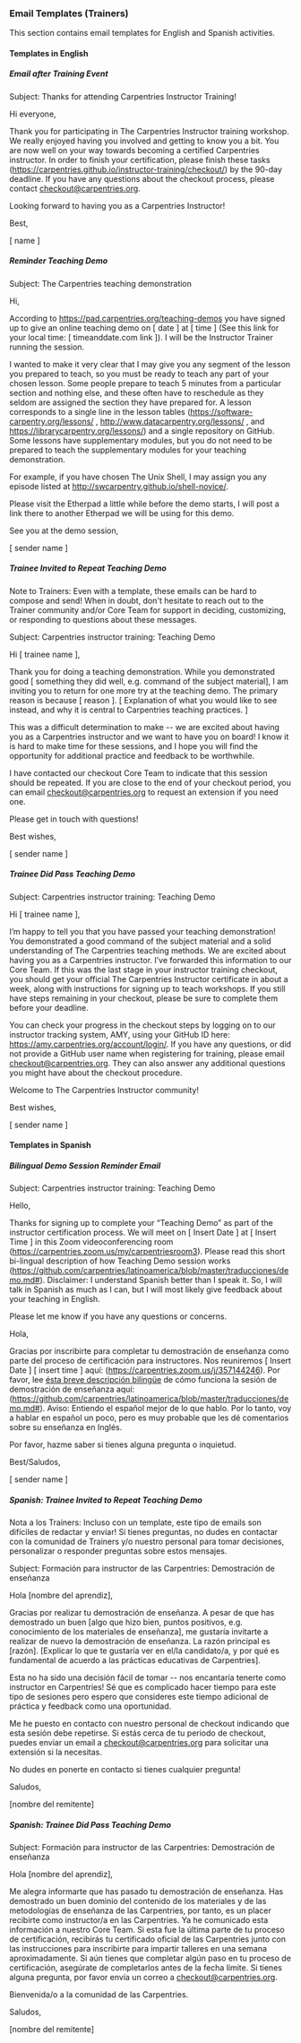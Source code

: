 ### Email Templates (Trainers)

This section contains email templates for English and Spanish activities.

#### Templates in English

##### Email after Training Event

Subject: Thanks for attending Carpentries Instructor Training!

Hi everyone, 

Thank you for participating in The Carpentries Instructor training workshop. We really enjoyed having you involved and getting to know you a bit. You are now well on your way towards becoming a certified Carpentries instructor. In order to finish your certification, please finish these tasks (https://carpentries.github.io/instructor-training/checkout/) by the 90-day deadline. If you have any questions about the checkout process, please contact checkout@carpentries.org. 

Looking forward to having you as a Carpentries Instructor!

Best,

[ name ]

##### Reminder Teaching Demo

Subject: The Carpentries teaching demonstration

Hi,

According to https://pad.carpentries.org/teaching-demos you have signed up to give an online teaching demo on [ date ] at [ time ] (See this link for your local time: [ timeanddate.com link ]). I will be the Instructor Trainer running the session.

I wanted to make it very clear that I may give you any segment of the lesson you prepared to teach, so you must be ready to teach any part of your chosen lesson. Some people prepare to teach 5 minutes from a particular section and nothing else, and these often have to reschedule as they seldom are assigned the section they have prepared for. A lesson corresponds to a single line in the lesson tables (https://software-carpentry.org/lessons/ , http://www.datacarpentry.org/lessons/ , and https://librarycarpentry.org/lessons/) and a single repository on GitHub. Some lessons have supplementary modules, but you do not need to be prepared to teach the supplementary modules for your teaching demonstration.

For example, if you have chosen The Unix Shell, I may assign you any episode listed at http://swcarpentry.github.io/shell-novice/.

Please visit the Etherpad a little while before the demo starts, I will post a link there to another Etherpad we will be using for this demo.

See you at the demo session,

[ sender name ] 

##### Trainee Invited to Repeat Teaching Demo

Note to Trainers: Even with a template, these emails can be hard to compose and send! When in doubt, don't hesitate to reach 
out to the Trainer community and/or Core Team for support in deciding, customizing, or responding to questions about these 
messages.


Subject: Carpentries instructor training: Teaching Demo

Hi [ trainee name ], 

Thank you for doing a teaching demonstration. While you demonstrated good [ something they did well, e.g. command of the 
subject material], I am inviting you to return for one more try at the teaching demo. The primary reason is because
[ reason ]. [ Explanation of what you would like to see instead, and why it is central to Carpentries teaching practices. ]  

This was a difficult determination to make -- we are excited about having you as a Carpentries instructor and we want to have 
you on board! I know it is hard to make time for these sessions, and I hope you will find the opportunity for additional 
practice and feedback to be worthwhile. 

I have contacted our checkout Core Team to indicate that this session should be repeated. If you are close to the end of your 
checkout period, you can email checkout@carpentries.org to request an extension if you need one.

Please get in touch with questions!

Best wishes,

[ sender name ] 



##### Trainee Did Pass Teaching Demo

Subject: Carpentries instructor training: Teaching Demo

Hi [ trainee name ], 

I’m happy to tell you that you have passed your teaching demonstration! You demonstrated a good command of the subject material and a solid understanding of The Carpentries teaching methods. We are excited about having you as a Carpentries instructor. I’ve forwarded this information to our Core Team. If this was the last stage in your instructor training checkout, you should get your official The Carpentries Instructor certificate in about a week, along with instructions for signing up to teach workshops. If you still have steps remaining in your checkout, please be sure to complete them before your deadline. 

You can check your progress in the checkout steps by logging on to our instructor tracking system, AMY, using your GitHub ID here: https://amy.carpentries.org/account/login/. If you have any questions, or did not provide a GitHub user name when registering for training, please email checkout@carpentries.org. They can also answer any additional questions you might have about the checkout procedure.

Welcome to The Carpentries Instructor community!

Best wishes,

[ sender name ] 

#### Templates in Spanish

##### Bilingual Demo Session Reminder Email

Subject: Carpentries instructor training: Teaching Demo

Hello,

Thanks for signing up to complete your “Teaching Demo” as part of the instructor certification process.  We will meet on [ Insert Date ] at [ Insert Time ] in this Zoom videoconferencing room (https://carpentries.zoom.us/my/carpentriesroom3). Please read this short bi-lingual description of how Teaching Demo session works (https://github.com/carpentries/latinoamerica/blob/master/traducciones/demo.md#). Disclaimer: I understand Spanish better than I speak it. So, I will talk in Spanish as much as I can, but I will most likely give feedback about your teaching in English.

Please let me know if you have any questions or concerns.

Hola,

Gracias por inscribirte para completar tu demostración de enseñanza como parte del proceso de certificación para instructores. Nos reuniremos [ Insert Date ] [ insert time ] aquí: (https://carpentries.zoom.us/j/357144246). Por favor, lee [ésta breve descripción bilingüe](https://github.com/carpentries/latinoamerica/blob/master/traducciones/demo.md#) de cómo funciona la sesión de demostración de enseñanza aquí: (https://github.com/carpentries/latinoamerica/blob/master/traducciones/demo.md#). Aviso: Entiendo el español mejor de lo que hablo. Por lo tanto, voy a hablar en español un poco, pero es muy probable que les dé comentarios sobre su enseñanza en Inglés.

Por favor, hazme saber si tienes alguna pregunta o inquietud.

Best/Saludos,

[ sender name ]


##### Spanish: Trainee Invited to Repeat Teaching Demo

Nota a los Trainers: Incluso con un template, este tipo de emails son difíciles de redactar y enviar! Si tienes preguntas, no dudes en contactar con la comunidad de Trainers y/o nuestro personal para tomar decisiones, personalizar o responder preguntas sobre estos mensajes.


Subject: Formación para instructor de las Carpentries: Demostración de enseñanza

Hola [nombre del aprendiz],

Gracias por realizar tu demostración de enseñanza. A pesar de que has demostrado un buen [algo que hizo bien, puntos positivos, e.g. conocimiento de los materiales de enseñanza], me gustaría invitarte a realizar de nuevo la demostración de enseñanza. La razón principal es [razón]. [Explicar lo que te gustaría ver en el/la candidato/a, y por qué es fundamental de acuerdo a las prácticas educativas de Carpentries].

Esta no ha sido una decisión fácil de tomar -- nos encantaría tenerte como instructor en Carpentries! Sé que es complicado hacer tiempo para este tipo de sesiones pero espero que consideres este tiempo adicional de práctica y feedback como una oportunidad.

Me he puesto en contacto con nuestro personal de checkout indicando que esta sesión debe repetirse. Si estás cerca de tu periodo de checkout, puedes enviar un email a checkout@carpentries.org para solicitar una extensión si la necesitas.

No dudes en ponerte en contacto si tienes cualquier pregunta!

Saludos,

[nombre del remitente]



##### Spanish: Trainee Did Pass Teaching Demo

Subject: Formación para instructor de las Carpentries: Demostración de enseñanza

Hola [nombre del aprendiz],

Me alegra informarte que has pasado tu demostración de enseñanza. Has demostrado un buen dominio del contenido de los materiales y de las metodologías de enseñanza de las Carpentries, por tanto, es un placer recibirte como instructor/a en las Carpentries. Ya he comunicado esta información a nuestro Core Team. Si esta fue la última parte de tu proceso de certificación, recibirás tu certificado oficial de las Carpentries junto con las instrucciones para inscribirte para impartir talleres en una semana aproximadamente. Si aún tienes que completar algún paso en tu proceso de certificación, asegúrate de completarlos antes de la fecha límite. Si tienes alguna pregunta, por favor envía un correo a checkout@carpentries.org.

Bienvenida/o a la comunidad de las Carpentries.

Saludos,

[nombre del remitente]

